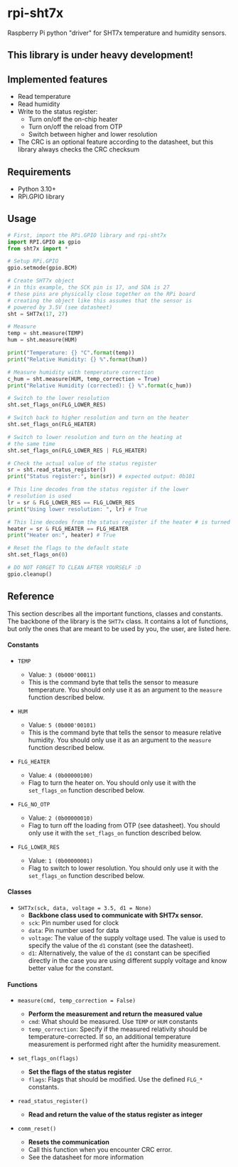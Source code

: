 # rpi-sht7x
Raspberry Pi python "driver" for SHT7x temperature and humidity sensors. 

## This library is under heavy development!

## Implemented features
 - Read temperature
 - Read humidity
 - Write to the status register:
    * Turn on/off the on-chip heater
    * Turn on/off the reload from OTP
    * Switch between higher and lower resolution
 - The CRC is an optional feature according to the datasheet, but this library always checks the CRC checksum

## Requirements
 - Python 3.10+
 - RPi.GPIO library

## Usage
```python
# First, import the RPi.GPIO library and rpi-sht7x
import RPI.GPIO as gpio
from sht7x import *

# Setup RPi.GPIO
gpio.setmode(gpio.BCM)

# Create SHT7x object
# in this example, the SCK pin is 17, and SDA is 27
# these pins are physically close together on the RPi board
# creating the object like this assumes that the sensor is 
# powered by 3.5V (see datasheet)
sht = SHT7x(17, 27)

# Measure
temp = sht.measure(TEMP)
hum = sht.measure(HUM)

print("Temperature: {} °C".format(temp))
print("Relative Humidity: {} %".format(hum))

# Measure humidity with temperature correction
c_hum = sht.measure(HUM, temp_correction = True)
print("Relative Humidity (corrected): {} %".format(c_hum))

# Switch to the lower resolution
sht.set_flags_on(FLG_LOWER_RES)

# Switch back to higher resolution and turn on the heater
sht.set_flags_on(FLG_HEATER)

# Switch to lower resolution and turn on the heating at 
# the same time
sht.set_flags_on(FLG_LOWER_RES | FLG_HEATER)

# Check the actual value of the status register
sr = sht.read_status_register()
print("Status register:", bin(sr)) # expected output: 0b101

# This line decodes from the status register if the lower 
# resolution is used
lr = sr & FLG_LOWER_RES == FLG_LOWER_RES
print("Using lower resolution: ", lr) # True

# This line decodes from the status register if the heater # is turned on
heater = sr & FLG_HEATER == FLG_HEATER
print("Heater on:", heater) # True

# Reset the flags to the default state
sht.set_flags_on(0)

# DO NOT FORGET TO CLEAN AFTER YOURSELF :D
gpio.cleanup()
```

## Reference
This section describes all the important functions, classes and constants. The backbone of the library is the `SHT7x` class. It contains a lot of functions, but only the ones that are meant to be used by you, the user, are listed here. 

#### Constants
- `TEMP`
    * Value: `3 (0b000'00011)`
    * This is the command byte that tells the sensor 
    to measure temperature. You should only use it 
    as an argument to the `measure` function 
    described below.
- `HUM`
    * Value: `5 (0b000'00101)`
    * This is the command byte that tells the sensor 
    to measure relative humidity. You should only 
    use it as an argument to the `measure` function 
    described below.

 - `FLG_HEATER`
    * Value: `4 (0b00000100)`
    * Flag to turn the heater on. You should only 
    use it with the `set_flags_on` function 
    described below.

 - `FLG_NO_OTP`
    * Value: `2 (0b00000010)`
    * Flag to turn off the loading from OTP (see 
    datasheet). You should only 
    use it with the `set_flags_on` function 
    described below.

 - `FLG_LOWER_RES`
    * Value: `1 (0b00000001)`
    * Flag to switch to lower resolution. You should 
    only use it with the `set_flags_on` function 
    described below.

#### Classes
 - `SHT7x(sck, data, voltage = 3.5, d1 = None)`
    * **Backbone class used to communicate with 
    SHT7x sensor.**
    * `sck`: Pin number used for clock
    * `data`: Pin number used for data
    * `voltage`: The value of the supply voltage 
    used. The value is used to specify the value of 
    the `d1` constant (see the datasheet).
    * `d1`: Alternatively, the value of the `d1` 
    constant can be specified directly in the case 
    you are using different supply voltage and know 
    better value for the constant.

#### Functions
 - `measure(cmd, temp_correction = False)`
    * **Perform the measurement and return the 
    measured value**
    * `cmd`: What should be measured. Use `TEMP` or 
    `HUM` constants
    * `temp_correction`: Specify if the measured 
    relativity should be temperature-corrected. If 
    so, an additional temperature measurement is 
    performed right after the humidity measurement.

- `set_flags_on(flags)`
    * **Set the flags of the status register**
    * `flags`: Flags that should be modified. Use 
    the defined `FLG_*` constants.

- `read_status_register()`
    * **Read and return the value of the status 
    register as integer**

- `comm_reset()`
    * **Resets the communication**
    * Call this function when you encounter 
    CRC error.
    * See the datasheet for more information
